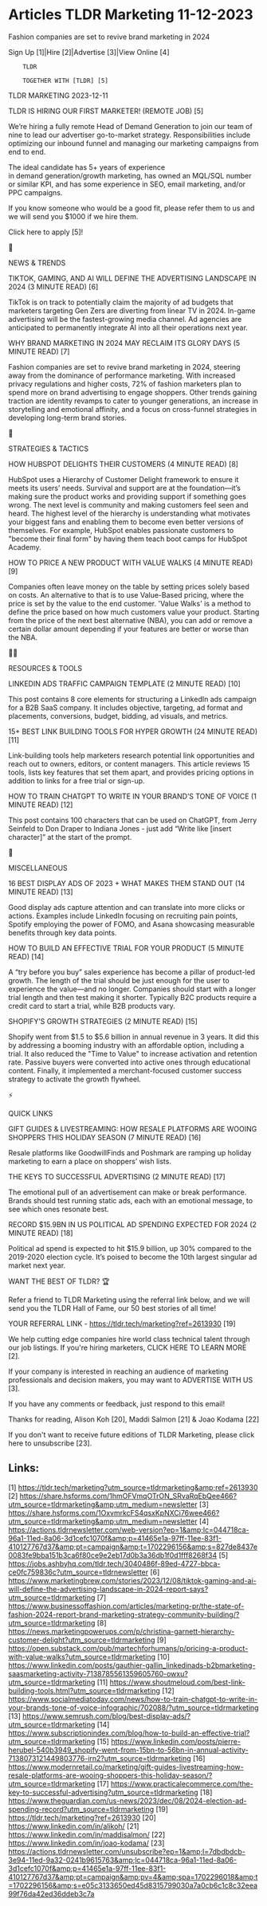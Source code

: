 # Articles TLDR Marketing 11-12-2023

Fashion companies are set to revive brand marketing in 2024  

Sign Up [1]|Hire [2]|Advertise [3]|View Online [4] 

		TLDR 

		TOGETHER WITH [TLDR] [5]

TLDR MARKETING 2023-12-11

 TLDR IS HIRING OUR FIRST MARKETER! (REMOTE JOB) [5] 

 We’re hiring a fully remote Head
of Demand Generation to join our team of nine to lead our
advertiser go-to-market strategy.
Responsibilities include optimizing our inbound funnel and managing
our marketing campaigns from end to end.

The ideal candidate has 5+ years of experience
in demand generation/growth marketing, has owned an MQL/SQL number
or similar KPI, and has some experience in SEO, email marketing,
and/or PPC campaigns.

If you know someone who would be a good fit, please refer them to
us and we will send you $1000 if we hire them.

Click here to apply [5]!

📱 

NEWS & TRENDS

 TIKTOK, GAMING, AND AI WILL DEFINE THE ADVERTISING LANDSCAPE IN 2024
(3 MINUTE READ) [6] 

 TikTok is on track to potentially claim the majority of ad budgets
that marketers targeting Gen Zers are diverting from linear TV in
2024. In-game advertising will be the fastest-growing media channel.
Ad agencies are anticipated to permanently integrate AI into all their
operations next year. 

 WHY BRAND MARKETING IN 2024 MAY RECLAIM ITS GLORY DAYS (5 MINUTE
READ) [7] 

 Fashion companies are set to revive brand marketing in 2024, steering
away from the dominance of performance marketing. With increased
privacy regulations and higher costs, 72% of fashion marketers plan to
spend more on brand advertising to engage shoppers. Other trends
gaining traction are identity revamps to cater to younger generations,
an increase in storytelling and emotional affinity, and a focus on
cross-funnel strategies in developing long-term brand stories. 

🚀 

STRATEGIES & TACTICS

 HOW HUBSPOT DELIGHTS THEIR CUSTOMERS (4 MINUTE READ) [8] 

 HubSpot uses a Hierarchy of Customer Delight framework to ensure it
meets its users’ needs. Survival and support are at the
foundation—it’s making sure the product works and providing
support if something goes wrong. The next level is community and
making customers feel seen and heard. The highest level of the
hierarchy is understanding what motivates your biggest fans and
enabling them to become even better versions of themselves. For
example, HubSpot enables passionate customers to "become their final
form" by having them teach boot camps for HubSpot Academy. 

 HOW TO PRICE A NEW PRODUCT WITH VALUE WALKS (4 MINUTE READ) [9] 

 Companies often leave money on the table by setting prices solely
based on costs. An alternative to that is to use Value-Based pricing,
where the price is set by the value to the end customer. 'Value Walks'
is a method to define the price based on how much customers value your
product. Starting from the price of the next best alternative (NBA),
you can add or remove a certain dollar amount depending if your
features are better or worse than the NBA. 

🧑‍💻 

RESOURCES & TOOLS

 LINKEDIN ADS TRAFFIC CAMPAIGN TEMPLATE (2 MINUTE READ) [10] 

 This post contains 8 core elements for structuring a LinkedIn ads
campaign for a B2B SaaS company. It includes objective, targeting, ad
format and placements, conversions, budget, bidding, ad visuals, and
metrics. 

 15+ BEST LINK BUILDING TOOLS FOR HYPER GROWTH (24 MINUTE READ) [11] 

 Link-building tools help marketers research potential link
opportunities and reach out to owners, editors, or content managers.
This article reviews 15 tools, lists key features that set them apart,
and provides pricing options in addition to links for a free trial or
sign-up. 

 HOW TO TRAIN CHATGPT TO WRITE IN YOUR BRAND’S TONE OF VOICE (1
MINUTE READ) [12] 

 This post contains 100 characters that can be used on ChatGPT, from
Jerry Seinfeld to Don Draper to Indiana Jones - just add “Write like
[insert character]” at the start of the prompt. 

🎁 

MISCELLANEOUS

 16 BEST DISPLAY ADS OF 2023 + WHAT MAKES THEM STAND OUT (14 MINUTE
READ) [13] 

 Good display ads capture attention and can translate into more clicks
or actions. Examples include LinkedIn focusing on recruiting pain
points, Spotify employing the power of FOMO, and Asana showcasing
measurable benefits through key data points. 

 HOW TO BUILD AN EFFECTIVE TRIAL FOR YOUR PRODUCT (5 MINUTE READ) [14]


 A “try before you buy” sales experience has become a pillar of
product-led growth. The length of the trial should be just enough for
the user to experience the value—and no longer. Companies should
start with a longer trial length and then test making it shorter.
Typically B2C products require a credit card to start a trial, while
B2B products vary. 

 SHOPIFY’S GROWTH STRATEGIES (2 MINUTE READ) [15] 

 Shopify went from $1.5 to $5.6 billion in annual revenue in 3 years.
It did this by addressing a booming industry with an affordable
option, including a trial. It also reduced the "Time to Value" to
increase activation and retention rate. Passive buyers were converted
into active ones through educational content. Finally, it implemented
a merchant-focused customer success strategy to activate the growth
flywheel. 

⚡ 

QUICK LINKS

 GIFT GUIDES & LIVESTREAMING: HOW RESALE PLATFORMS ARE WOOING SHOPPERS
THIS HOLIDAY SEASON (7 MINUTE READ) [16] 

 Resale platforms like GoodwillFinds and Poshmark are ramping up
holiday marketing to earn a place on shoppers’ wish lists. 

 THE KEYS TO SUCCESSFUL ADVERTISING (2 MINUTE READ) [17] 

 The emotional pull of an advertisement can make or break performance.
Brands should test running static ads, each with an emotional message,
to see which ones resonate best. 

 RECORD $15.9BN IN US POLITICAL AD SPENDING EXPECTED FOR 2024 (2
MINUTE READ) [18] 

 Political ad spend is expected to hit $15.9 billion, up 30% compared
to the 2019-2020 election cycle. It’s poised to become the 10th
largest singular ad market next year. 

WANT THE BEST OF TLDR? 🏆

Refer a friend to TLDR Marketing using the referral link below, and we
will send you the TLDR Hall of Fame, our 50 best stories of all time!

YOUR REFERRAL LINK - https://tldr.tech/marketing?ref=2613930 [19]

 We help cutting edge companies hire world class technical talent
through our job listings. If you're hiring marketers, CLICK HERE TO
LEARN MORE [2]. 

If your company is interested in reaching an audience of marketing
professionals and decision makers, you may want to ADVERTISE WITH US
[3]. 

If you have any comments or feedback, just respond to this email! 

Thanks for reading, 
Alison Koh [20], Maddi Salmon [21] & Joao Kodama [22] 

If you don't want to receive future editions of TLDR Marketing,
please click here to unsubscribe [23]. 

 

Links:
------
[1] https://tldr.tech/marketing?utm_source=tldrmarketing&amp;ref=2613930
[2] https://share.hsforms.com/1hmOFVmqOTrON_SRvaRqEbQee466?utm_source=tldrmarketing&amp;utm_medium=newsletter
[3] https://share.hsforms.com/1OxvmrkcFS4qsxKpNXCi76wee466?utm_source=tldrmarketing&amp;utm_medium=newsletter
[4] https://actions.tldrnewsletter.com/web-version?ep=1&amp;lc=044718ca-96a1-11ed-8a06-3d1cefc1070f&amp;p=41465e1a-97ff-11ee-83f1-410127767d37&amp;pt=campaign&amp;t=1702296156&amp;s=827de8437e0083fe9bba151b3ca6f80ce9e2eb17d0b3a36db1f0d1fff8268f34
[5] https://jobs.ashbyhq.com/tldr.tech/3040486f-89ed-4727-bbca-ce0fc759836c?utm_source=tldrnewsletter
[6] https://www.marketingbrew.com/stories/2023/12/08/tiktok-gaming-and-ai-will-define-the-advertising-landscape-in-2024-report-says?utm_source=tldrmarketing
[7] https://www.businessoffashion.com/articles/marketing-pr/the-state-of-fashion-2024-report-brand-marketing-strategy-community-building/?utm_source=tldrmarketing
[8] https://news.marketingpowerups.com/p/christina-garnett-hierarchy-customer-delight?utm_source=tldrmarketing
[9] https://open.substack.com/pub/martechforhumans/p/pricing-a-product-with-value-walks?utm_source=tldrmarketing
[10] https://www.linkedin.com/posts/gauthier-gallin_linkedinads-b2bmarketing-saasmarketing-activity-7138785561359605760-owxu?utm_source=tldrmarketing
[11] https://www.shoutmeloud.com/best-link-building-tools.html?utm_source=tldrmarketing
[12] https://www.socialmediatoday.com/news/how-to-train-chatgpt-to-write-in-your-brands-tone-of-voice-infographic/702088/?utm_source=tldrmarketing
[13] https://www.semrush.com/blog/best-display-ads/?utm_source=tldrmarketing
[14] https://www.subscriptionindex.com/blog/how-to-build-an-effective-trial?utm_source=tldrmarketing
[15] https://www.linkedin.com/posts/pierre-herubel-540b3949_shopify-went-from-15bn-to-56bn-in-annual-activity-7138073121449803776-irn2?utm_source=tldrmarketing
[16] https://www.modernretail.co/marketing/gift-guides-livestreaming-how-resale-platforms-are-wooing-shoppers-this-holiday-season/?utm_source=tldrmarketing
[17] https://www.practicalecommerce.com/the-key-to-successful-advertising?utm_source=tldrmarketing
[18] https://www.theguardian.com/us-news/2023/dec/08/2024-election-ad-spending-record?utm_source=tldrmarketing
[19] https://tldr.tech/marketing?ref=2613930
[20] https://www.linkedin.com/in/alikoh/
[21] https://www.linkedin.com/in/maddisalmon/
[22] https://www.linkedin.com/in/joao-kodama/
[23] https://actions.tldrnewsletter.com/unsubscribe?ep=1&amp;l=7dbdbdcb-3e94-11ed-9a32-0241b9615763&amp;lc=044718ca-96a1-11ed-8a06-3d1cefc1070f&amp;p=41465e1a-97ff-11ee-83f1-410127767d37&amp;pt=campaign&amp;pv=4&amp;spa=1702296018&amp;t=1702296156&amp;s=e05c3133650ed45d8315799030a7a0cb6c1c8c32eea99f76da42ed36ddeb3c7a